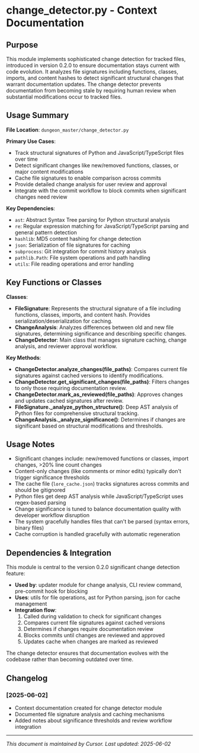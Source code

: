 # change_detector.py - Context Documentation

## Purpose

This module implements sophisticated change detection for tracked files, introduced in version 0.2.0 to ensure documentation stays current with code evolution. It analyzes file signatures including functions, classes, imports, and content hashes to detect significant structural changes that warrant documentation updates. The change detector prevents documentation from becoming stale by requiring human review when substantial modifications occur to tracked files.

## Usage Summary

**File Location**: `dungeon_master/change_detector.py`

**Primary Use Cases**:

- Track structural signatures of Python and JavaScript/TypeScript files over time
- Detect significant changes like new/removed functions, classes, or major content modifications
- Cache file signatures to enable comparison across commits
- Provide detailed change analysis for user review and approval
- Integrate with the commit workflow to block commits when significant changes need review

**Key Dependencies**:

- `ast`: Abstract Syntax Tree parsing for Python structural analysis
- `re`: Regular expression matching for JavaScript/TypeScript parsing and general pattern detection
- `hashlib`: MD5 content hashing for change detection
- `json`: Serialization of file signatures for caching
- `subprocess`: Git integration for commit history analysis
- `pathlib.Path`: File system operations and path handling
- `utils`: File reading operations and error handling

## Key Functions or Classes

**Classes**:

- **FileSignature**: Represents the structural signature of a file including functions, classes, imports, and content hash. Provides serialization/deserialization for caching.
- **ChangeAnalysis**: Analyzes differences between old and new file signatures, determining significance and describing specific changes.
- **ChangeDetector**: Main class that manages signature caching, change analysis, and reviewer approval workflow.

**Key Methods**:

- **ChangeDetector.analyze_changes(file_paths)**: Compares current file signatures against cached versions to identify modifications.
- **ChangeDetector.get_significant_changes(file_paths)**: Filters changes to only those requiring documentation review.
- **ChangeDetector.mark_as_reviewed(file_paths)**: Approves changes and updates cached signatures after review.
- **FileSignature.\_analyze_python_structure()**: Deep AST analysis of Python files for comprehensive structural tracking.
- **ChangeAnalysis.\_analyze_significance()**: Determines if changes are significant based on structural modifications and thresholds.

## Usage Notes

- Significant changes include: new/removed functions or classes, import changes, >20% line count changes
- Content-only changes (like comments or minor edits) typically don't trigger significance thresholds
- The cache file (`lore_cache.json`) tracks signatures across commits and should be gitignored
- Python files get deep AST analysis while JavaScript/TypeScript uses regex-based parsing
- Change significance is tuned to balance documentation quality with developer workflow disruption
- The system gracefully handles files that can't be parsed (syntax errors, binary files)
- Cache corruption is handled gracefully with automatic regeneration

## Dependencies & Integration

This module is central to the version 0.2.0 significant change detection feature:

- **Used by**: updater module for change analysis, CLI review command, pre-commit hook for blocking
- **Uses**: utils for file operations, ast for Python parsing, json for cache management
- **Integration flow**:
  1. Called during validation to check for significant changes
  2. Compares current file signatures against cached versions
  3. Determines if changes require documentation review
  4. Blocks commits until changes are reviewed and approved
  5. Updates cache when changes are marked as reviewed

The change detector ensures that documentation evolves with the codebase rather than becoming outdated over time.

## Changelog

### [2025-06-02]

- Context documentation created for change detector module
- Documented file signature analysis and caching mechanisms
- Added notes about significance thresholds and review workflow integration

---

_This document is maintained by Cursor. Last updated: 2025-06-02_
